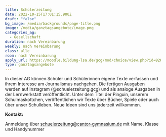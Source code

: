 ```yaml
---
title: Schülerzeitung
date: 2022-10-15T17:01:15.900Z
draft: "false"
bg_image: /media/backgrounds/page-title.png
image: /media/ganztagsangebote/image.png
categories_ag:
  - Gesellschaft
duration: nach Vereinbarung
weekly: nach Vereinbarung
class: alle
room: nach Vereinbarung
apply_url: https://moodle.bildung-lsa.de/gcg/mod/choice/view.php?id=828
type: ganztagsangebote
---
```

In dieser AG können Schüler und Schülerinnen eigene Texte verfassen und ihrem Interesse am Journalismus nachgehen. Die fertigen Ausgaben werden auf Instagram (@schuelerzeitung.gcg) und als analoge Ausgaben in der Lernwerkstatt veröffentlicht. Unter dem Titel der Pinguin, unserem Schulmaskottchen, veröffentlichen wir Texte über Bücher, Spiele oder auch über unser Schulleben. Neue Ideen sind uns jederzeit willkommen.

**Kontakt:**

Anmeldung über [schuelerzeitung@cantor-gymnasium.de](mailto:schuelerzeitung@cantor-gymnasium.de) mit Name, Klasse und Handynummer